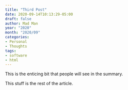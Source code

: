 ```yaml
---
title: "Third Post"
date: 2020-09-14T10:13:29-05:00
draft: false
author: Mad Man
year: "2020"
month: "2020/09"
categories:
- Personal
- Thoughts
tags:
- software
- html
---
```


This is the enticing bit that people will see in the summary.

<!--more-->

This stuff is the rest of the article.

